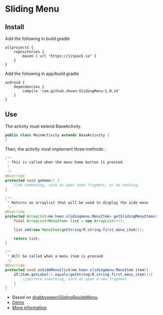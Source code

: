 # Sliding Menu

## Install

Add the following in build.gradle
```
allprojects {
    repositories {
        maven { url "https://jitpack.io" }
    }
}
```

Add the following in app/build.gradle
```
android {
    dependencies {
        compile 'com.github.vhoen:SlidingMenu:1.0.14'
    }
}
```

## Use

The activity must extend BaseActivity.
```java
public class MainActivity extends BaseActivity {
}
```

Then, the activity must implement three methods : 
```java
/**
 * This is called when the menu home button is pressed.
 * 
 */
@Override
protected void goHome() {
    //do something, such as open home fragment, or do nothing.
}

/**
 * Returns an arraylist that will be used to display the side menu
 */
@Override
protected ArrayList<me.hoen.slidingmenu.MenuItem> getSlidingMenuItems(){
    final ArrayList<MenuItem> list = new ArrayList<>();

    list.add(new MenuItem(getString(R.string.first_menu_item)));

    return list;
}

/**
 * Will be called when a menu item is pressed
 */
@Override
protected void onSideMenuClick(me.hoen.slidingmenu.MenuItem item){
    if(item.getLabel().equals(getString(R.string.first_menu_item))){
        //perform something, such as open a new fragment
    }
}
```


- Based on [shabbyowen/SlidingResideMenu](https://github.com/shabbyowen/SlidingResideMenu)
- [Demo](https://play.google.com/store/apps/details?id=me.hoen.slidingmenusample)
- [More information](https://anotherbullshitdayincodecity.wordpress.com/2015/08/29/android-sliding-menu-ios-reside-menu)